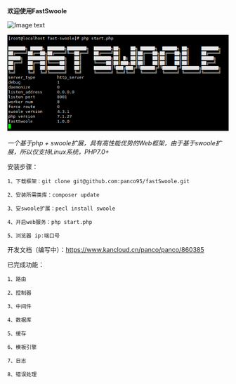 **欢迎使用FastSwoole**

![Image text](https://github.com/panco95/fastSwoole/blob/master/public/fastSwoole.png?raw=true)

![Image text](https://github.com/panco95/fastSwoole/blob/master/public/start.png?raw=true)

_一个基于php + swoole扩展，具有高性能优势的Web框架，由于基于swoole扩展，所以仅支持Linux系统，PHP7.0+_


 安装步骤：

`1、下载框架：git clone git@github.com:panco95/fastSwoole.git`

`2、安装所需类库：composer update`

`3、安swoole扩展：pecl install swoole`

`4、开启web服务：php start.php`

`5、浏览器 ip:端口号`



开发文档（编写中）：https://www.kancloud.cn/panco/panco/860385


已完成功能：

`1、路由`

`2、控制器`

`3、中间件`

`4、数据库`

`5、缓存`

`6、模板引擎`

`7、日志`

`8、错误处理`
